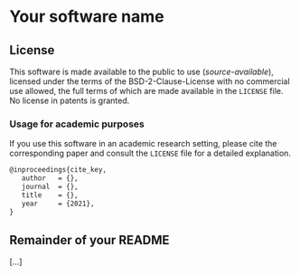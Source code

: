 # Your software name

## License
This software is made available to the public to use (_source-available_), licensed under the terms of the BSD-2-Clause-License with no commercial use allowed, the full terms of which are made available in the `LICENSE` file. No license in patents is granted.

### Usage for academic purposes
If you use this software in an academic research setting, please cite the
corresponding paper and consult the `LICENSE` file for a detailed explanation.

```latex
@inproceedings{cite_key,
   author   = {},
   journal  = {},
   title    = {},
   year     = {2021},
}
```

## Remainder of your README

[...]
